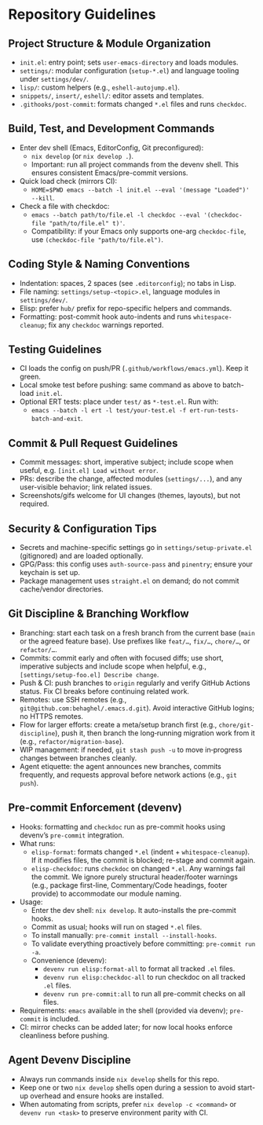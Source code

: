 # Repository Guidelines

## Project Structure & Module Organization
- `init.el`: entry point; sets `user-emacs-directory` and loads modules.
- `settings/`: modular configuration (`setup-*.el`) and language tooling under `settings/dev/`.
- `lisp/`: custom helpers (e.g., `eshell-autojump.el`).
- `snippets/`, `insert/`, `eshell/`: editor assets and templates.
- `.githooks/post-commit`: formats changed `*.el` files and runs `checkdoc`.

## Build, Test, and Development Commands
- Enter dev shell (Emacs, EditorConfig, Git preconfigured):
  - `nix develop` (or `nix develop .`).
  - Important: run all project commands from the devenv shell. This ensures consistent Emacs/pre-commit versions.
- Quick load check (mirrors CI):
  - `HOME=$PWD emacs --batch -l init.el --eval '(message "Loaded")' --kill`.
- Check a file with checkdoc:
  - `emacs --batch path/to/file.el -l checkdoc --eval '(checkdoc-file "path/to/file.el" t)'`.
  - Compatibility: if your Emacs only supports one-arg `checkdoc-file`, use `(checkdoc-file "path/to/file.el")`.

## Coding Style & Naming Conventions
- Indentation: spaces, 2 spaces (see `.editorconfig`); no tabs in Lisp.
- File naming: `settings/setup-<topic>.el`, language modules in `settings/dev/`.
- Elisp: prefer `hub/` prefix for repo-specific helpers and commands.
- Formatting: post-commit hook auto-indents and runs `whitespace-cleanup`; fix any `checkdoc` warnings reported.

## Testing Guidelines
- CI loads the config on push/PR (`.github/workflows/emacs.yml`). Keep it green.
- Local smoke test before pushing: same command as above to batch-load `init.el`.
- Optional ERT tests: place under `test/` as `*-test.el`. Run with:
  - `emacs --batch -l ert -l test/your-test.el -f ert-run-tests-batch-and-exit`.

## Commit & Pull Request Guidelines
- Commit messages: short, imperative subject; include scope when useful, e.g. `[init.el] Load without error`.
- PRs: describe the change, affected modules (`settings/...`), and any user-visible behavior; link related issues.
- Screenshots/gifs welcome for UI changes (themes, layouts), but not required.

## Security & Configuration Tips
- Secrets and machine-specific settings go in `settings/setup-private.el` (gitignored) and are loaded optionally.
- GPG/Pass: this config uses `auth-source-pass` and `pinentry`; ensure your keychain is set up.
- Package management uses `straight.el` on demand; do not commit cache/vendor directories.

## Git Discipline & Branching Workflow

- Branching: start each task on a fresh branch from the current base (`main` or the agreed feature base). Use prefixes like `feat/…`, `fix/…`, `chore/…`, or `refactor/…`.
- Commits: commit early and often with focused diffs; use short, imperative subjects and include scope when helpful, e.g., `[settings/setup-foo.el] Describe change`.
- Push & CI: push branches to `origin` regularly and verify GitHub Actions status. Fix CI breaks before continuing related work.
- Remotes: use SSH remotes (e.g., `git@github.com:behaghel/.emacs.d.git`). Avoid interactive GitHub logins; no HTTPS remotes.
- Flow for larger efforts: create a meta/setup branch first (e.g., `chore/git-discipline`), push it, then branch the long‑running migration work from it (e.g., `refactor/migration-base`).
- WIP management: if needed, `git stash push -u` to move in‑progress changes between branches cleanly.
- Agent etiquette: the agent announces new branches, commits frequently, and requests approval before network actions (e.g., `git push`).

## Pre-commit Enforcement (devenv)

- Hooks: formatting and `checkdoc` run as pre-commit hooks using devenv’s `pre-commit` integration.
- What runs:
  - `elisp-format`: formats changed `*.el` (indent + `whitespace-cleanup`). If it modifies files, the commit is blocked; re-stage and commit again.
  - `elisp-checkdoc`: runs `checkdoc` on changed `*.el`. Any warnings fail the commit. We ignore purely structural header/footer warnings (e.g., package first-line, Commentary/Code headings, footer provide) to accommodate our module naming.
- Usage:
  - Enter the dev shell: `nix develop`. It auto-installs the pre-commit hooks.
  - Commit as usual; hooks will run on staged `*.el` files.
  - To install manually: `pre-commit install --install-hooks`.
  - To validate everything proactively before committing: `pre-commit run -a`.
  - Convenience (devenv):
    - `devenv run elisp:format-all` to format all tracked `.el` files.
    - `devenv run elisp:checkdoc-all` to run checkdoc on all tracked `.el` files.
    - `devenv run pre-commit:all` to run all pre-commit checks on all files.
- Requirements: `emacs` available in the shell (provided via devenv); `pre-commit` is included.
- CI: mirror checks can be added later; for now local hooks enforce cleanliness before pushing.

## Agent Devenv Discipline

- Always run commands inside `nix develop` shells for this repo.
- Keep one or two `nix develop` shells open during a session to avoid start-up overhead and ensure hooks are installed.
- When automating from scripts, prefer `nix develop -c <command>` or `devenv run <task>` to preserve environment parity with CI.
